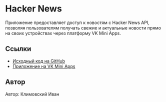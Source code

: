 # Hacker News

Приложение предоставляет доступ к новостям с Hacker News API, позволяя пользователям получать свежие и актуальные новости прямо на своих устройствах через платформу VK Mini Apps.

## Ссылки

- [Исходный код на GitHub](https://github.com/j0v4nn1/vk_mini_app_hacker_news)
- [Приложение на VK Mini Apps](https://vk.com/services?w=app51914874_486603491)

## Автор

Автор: Климовский Иван
